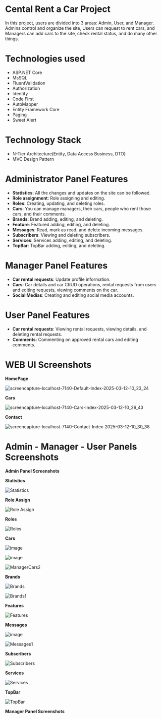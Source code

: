 # Cental Rent a Car Project
In this project, users are divided into 3 areas: Admin, User, and Manager. Admins control and organize the site, Users can request to rent cars, and Managers can add cars to the site, check rental status, and do many other things.

# Technologies used
 * ASP.NET Core
 * MsSQL
 * FluentValidation
 * Authorization
 * Identity
 * Code First
 * AutoMapper
 * Entity Framework Core
 * Paging
 * Sweet Alert
# Technology Stack
 * N-Tier Architecture(Entity, Data Access Business, DTO)
 * MVC Design Pattern
# Administrator Panel Features
  * __Statistics__: All the changes and updates on the site can be followed.
  * __Role assignment__: Role assigning and editing.
  * __Roles__: Creating, updating, and deleting roles.
  * __Cars__: You can manage managers, their cars, people who rent those cars, and their comments.
  * __Brands__: Brand adding, editing, and deleting.
  * __Feature__: Featured adding, editing, and deleting.
  * __Messages__: Read, mark as read, and delete incoming messages.
  * __Subscribers__: Viewing and deleting subscribers.
  * __Services__: Services adding, editing, and deleting.
  * __TopBar__: TopBar adding, editing, and deleting.

# Manager Panel Features
* __Car rental requests__: Update profile information.
* __Cars__: Car details and car CRUD operations, rental requests from users and editing requests, viewing comments on the car.
* __Social Medias__: Creating and editing social media accounts.
  
# User Panel Features
* __Car rental requests__: Viewing rental requests, viewing details, and deleting rental requests.
* __Comments__: Commenting on approved rental cars and editing comments.


# WEB UI Screenshots

__HomePage__

![screencapture-localhost-7140-Default-Index-2025-03-12-10_23_24](https://github.com/user-attachments/assets/c922757b-9d83-4cb4-a699-6fa47a5628ce)

__Cars__

![screencapture-localhost-7140-Cars-Index-2025-03-12-10_29_43](https://github.com/user-attachments/assets/c9baa586-e552-48e2-a809-feeeaf727606)


__Contact__

![screencapture-localhost-7140-Contact-Index-2025-03-12-10_30_38](https://github.com/user-attachments/assets/dd482072-24e1-43d6-8015-45dc63669743)

# Admin - Manager - User Panels Screenshots

__Admin Panel Screenshots__

__Statistics__

![Statistics](https://github.com/user-attachments/assets/24ac642c-5803-4789-b29f-cae890690c0d)

__Role Assign__

![Role Assign](https://github.com/user-attachments/assets/c255b8bf-fa94-41e7-b753-8bcc8b541999)

__Roles__

![Roles](https://github.com/user-attachments/assets/b2fa0ce5-596f-4b68-8197-e88b922db165)

__Cars__

![image](https://github.com/user-attachments/assets/0aae63af-3570-4792-87de-1ec34cc6df3e)

![image](https://github.com/user-attachments/assets/4eda00e9-9e23-4f07-a622-3e4f80dd6031)

![ManagerCars2](https://github.com/user-attachments/assets/58afaf3e-119b-43ef-91f1-6153fb41aa06)

__Brands__

![Brands](https://github.com/user-attachments/assets/209474b7-723b-4cba-874e-2bd872dae522)

![Brands1](https://github.com/user-attachments/assets/01469331-e5f6-4316-a41c-f7a007bc4582)

__Features__

![Features](https://github.com/user-attachments/assets/12246788-5f19-4092-b687-7d2790309964)

__Messages__

![image](https://github.com/user-attachments/assets/aa921b7d-84d0-4088-b8a1-4d93e30e5bf3)

![Messages1](https://github.com/user-attachments/assets/9348b0f1-5a2a-495f-ad44-fb2c696a51f3)

__Subscribers__

![Subscribers](https://github.com/user-attachments/assets/749ef01a-6929-4f8e-a6b9-76ae5d9b436d)

__Services__

![Services](https://github.com/user-attachments/assets/1d6f4812-03dc-4d78-90cf-55e802ec31b9)

__TopBar__

![TopBar](https://github.com/user-attachments/assets/8483777b-958d-4522-9fe1-6fe5ce043962)

__Manager Panel Screenshots__

















